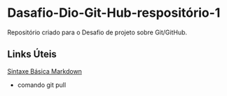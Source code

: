 # Dasafio-Dio-Git-Hub-respositório-1
Repositório criado para o Desafio de projeto sobre Git/GitHub.

## Links Úteis
[Sintaxe Básica Markdown](https://www.markdownguide.org)

* comando git pull
